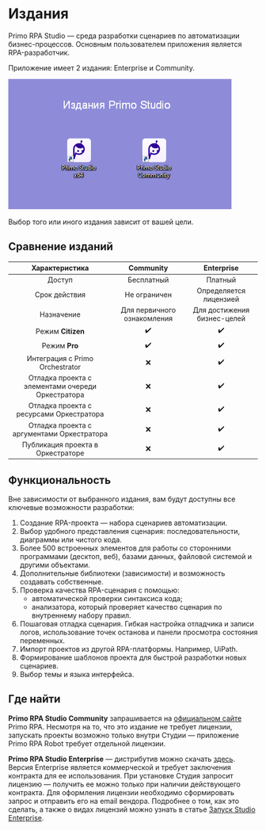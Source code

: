 # Издания

Primo RPA Studio — среда разработки сценариев по автоматизации бизнес-процессов. Основным пользователем приложения является RPA-разработчик.

Приложение имеет 2 издания: Enterprise и Community.

![](<../.gitbook/assets/editions-new-font.png>)

Выбор того или иного издания зависит от вашей цели.

## Сравнение изданий 

|  Характеристика         |  Community                                                    |  Enterprise                     |
| :----------------------: | :-----------------------------------------------------------: | :-----------------------------: |
| Доступ                 | Бесплатный                                                    | Платный                         |   
| Срок действия          | Не ограничен                                                  | Определяется лицензией          |     
| Назначение             | Для первичного ознакомления                                   | Для достижения бизнес-целей     |  
| Режим **Citizen**      | :heavy_check_mark:                                            | :heavy_check_mark:  |
| Режим **Pro**          | :heavy_check_mark:                                            | :heavy_check_mark:  |
| Интеграция с Primo Orchestrator | :x:                                                  | :heavy_check_mark:  |
| Отладка проекта с элементами очереди Оркестратора | :x:                                | :heavy_check_mark:  |
| Отладка проекта с ресурсами Оркестратора | :x:                                         | :heavy_check_mark:  |
| Отладка проекта с аргументами Оркестратора | :x:                                       | :heavy_check_mark:  |
| Публикация проекта в Оркестраторе | :x:                                                | :heavy_check_mark:  |

## Функциональность

Вне зависимости от выбранного издания, вам будут доступны все ключевые возможности разработки:
1. Создание RPA-проекта — набора сценариев автоматизации.
2. Выбор удобного представления сценария: последовательности, диаграммы или чистого кода.
3. Более 500 встроенных элементов для работы со сторонними программами (десктоп, веб), базами данных, файловой системой и другими объектами.
4. Дополнительные библиотеки (зависимости) и возможность создавать собственные.
5. Проверка качества RPA-сценария с помощью:
   * автоматической проверки синтаксиса кода;
   * анализатора, который проверяет качество сценария по внутреннему набору правил.
6. Пошаговая отладка сценария. Гибкая настройка отладчика и записи логов, использование точек останова и панели просмотра состояния переменных.
7. Импорт проектов из другой RPA-платформы. Например, UiPath.
8. Формирование шаблонов проекта для быстрой разработки новых сценариев.
9. Выбор темы и языка интерфейса.

## Где найти 

**Primo RPA Studio Community** запрашивается на [официальном сайте](https://primo-rpa.ru/) Primo RPA. Несмотря на то, что это издание не требует лицензии, запускать проекты возможно только внутри Студии — приложение Primo RPA Robot требует отдельной лицензии.

**Primo RPA Studio Enterprise** — дистрибутив можно скачать [здесь](https://disk.primo-rpa.ru/index.php/s/primo?path=%2FRelease%2FStudio). Версия Enterprise является коммерческой и требует заключения контракта для ее использования. При установке Студия запросит лицензию — получить ее можно только при наличии действующего контракта. Для оформления лицензии необходимо сформировать запрос и отправить его на email вендора. Подробнее о том, как это сделать, а также о видах лицензий можно узнать в статье [Запуск Studio Enterprise](https://docs.primo-rpa.ru/primo-rpa/primo-studio/enterprise).
